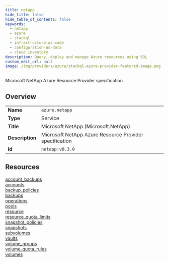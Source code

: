 ```yaml
---
title: netapp
hide_title: false
hide_table_of_contents: false
keywords:
  - netapp
  - azure
  - stackql
  - infrastructure-as-code
  - configuration-as-data
  - cloud inventory
description: Query, deploy and manage Azure resources using SQL
custom_edit_url: null
image: /img/providers/azure/stackql-azure-provider-featured-image.png
---
```

Microsoft NetApp Azure Resource Provider specification  
    

## Overview
<table><tbody>
<tr><td><b>Name</b></td><td><code>azure.netapp</code></td></tr>
<tr><td><b>Type</b></td><td>Service</td></tr>
<tr><td><b>Title</b></td><td>Microsoft NetApp (Microsoft.NetApp)</td></tr>
<tr><td><b>Description</b></td><td>Microsoft NetApp Azure Resource Provider specification</td></tr>
<tr><td><b>Id</b></td><td><code>netapp:v0.3.0</code></td></tr>
</tbody></table>

## Resources
<div class="row">
<div class="providerDocColumn">
<a href="/providers/azure/netapp/account_backups/">account_backups</a><br />
<a href="/providers/azure/netapp/accounts/">accounts</a><br />
<a href="/providers/azure/netapp/backup_policies/">backup_policies</a><br />
<a href="/providers/azure/netapp/backups/">backups</a><br />
<a href="/providers/azure/netapp/operations/">operations</a><br />
<a href="/providers/azure/netapp/pools/">pools</a><br />
<a href="/providers/azure/netapp/resource/">resource</a><br />
<a href="/providers/azure/netapp/resource_quota_limits/">resource_quota_limits</a><br />
</div>
<div class="providerDocColumn">
<a href="/providers/azure/netapp/snapshot_policies/">snapshot_policies</a><br />
<a href="/providers/azure/netapp/snapshots/">snapshots</a><br />
<a href="/providers/azure/netapp/subvolumes/">subvolumes</a><br />
<a href="/providers/azure/netapp/vaults/">vaults</a><br />
<a href="/providers/azure/netapp/volume_groups/">volume_groups</a><br />
<a href="/providers/azure/netapp/volume_quota_rules/">volume_quota_rules</a><br />
<a href="/providers/azure/netapp/volumes/">volumes</a><br />
</div>
</div>
